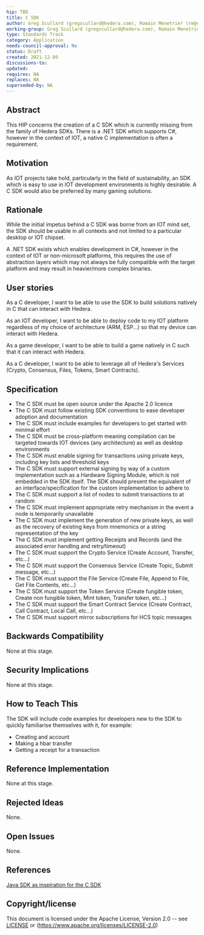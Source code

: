 ```yaml
---
hip: TBD
title: C SDK
author: Greg Scullard (gregscullard@hedera.com), Romain Menetrier (rm@emblock.co)
working-group: Greg Scullard (gregscullard@hedera.com), Romain Menetrier (rm@emblock.co)
type: Standards Track
category: Application
needs-council-approval: No
status: Draft
created: 2021-12-09
discussions-to: 
updated: 
requires: NA
replaces: NA
superseded-by: NA
---
```


## Abstract

This HIP concerns the creation of a C SDK which is currently missing from the family of Hedera SDKs. There is a .NET SDK which supports C#, however in the context of IOT, a native C implementation is often a requirement. 

## Motivation

As IOT projects take hold, particularly in the field of sustainability, an SDK which is easy to use in IOT development environments is highly desirable. A C SDK would also be preferred by many gaming solutions. 

## Rationale

While the initial impetus behind a C SDK was borne from an IOT mind set, the SDK should be usable in all contexts and not limited to a particular desktop or IOT chipset.

A .NET SDK exists which enables development in C#, however in the context of IOT or non-microsoft platforms, this requires the use of abstraction layers which may not always be fully compatible with the target platform and may result in heavier/more complex binaries. 

## User stories

As a C developer, I want to be able to use the SDK to build solutions natively in C that can interact with Hedera.

As an IOT developer, I want to be able to deploy code to my IOT platform regardless of my choice of architecture (ARM, ESP...) so that my device can interact with Hedera.

As a game developer, I want to be able to build a game natively in C such that it can interact with Hedera.

As a C developer, I want to be able to leverage all of Hedera's Services (Crypto, Consensus, Files, Tokens, Smart Contracts).

## Specification

* The C SDK must be open source under the Apache 2.0 licence
* The C SDK must follow existing SDK conventions to ease developer adoption and documentation
* The C SDK must include examples for developers to get started with minimal effort
* The C SDK must be cross-platform meaning compilation can be targeted towards IOT devices (any architecture) as well as desktop environments
* The C SDK must enable signing for transactions using private keys, including key lists and threshold keys
* The C SDK must support external signing by way of a custom implementation such as a Hardware Signing Module, which is not embedded in the SDK itself. The SDK should present the equivalent of an interface/specification for the custom implementation to adhere to
* The C SDK must support a list of nodes to submit transactions to at random
* The C SDK must implement appropriate retry mechanism in the event a node is temporarily unavailable
* The C SDK must implement the generation of new private keys, as well as the recovery of existing keys from mnemonics or a string representation of the key
* The C SDK must implement getting Receipts and Records (and the associated error handling and retry/timeout)
* The C SDK must support the Crypto Service (Create Account, Transfer, etc...)
* The C SDK must support the Consensus Service (Create Topic, Submit message, etc...)
* The C SDK must support the File Service (Create File, Append to File, Get File Contents, etc...)
* The C SDK must support the Token Service (Create fungible token, Create non fungible token, Mint token, Transfer token, etc...)
* The C SDK must support the Smart Contract Service (Create Contract, Call Contract, Local Call, etc...)
* The C SDK must support mirror subscriptions for HCS topic messages

## Backwards Compatibility

None at this stage.

## Security Implications

None at this stage.

## How to Teach This

The SDK will include code examples for developers new to the SDK to quickly familiarise themselves with it, for example:

* Creating and account
* Making a hbar transfer
* Getting a receipt for a transaction

## Reference Implementation

None at this stage.

## Rejected Ideas

None.

## Open Issues

None.

## References

[Java SDK as inspiration for the C SDK](https://github.com/hashgraph/hedera-sdk-java)

## Copyright/license

This document is licensed under the Apache License, Version 2.0 -- see [LICENSE](../LICENSE) or (https://www.apache.org/licenses/LICENSE-2.0)
